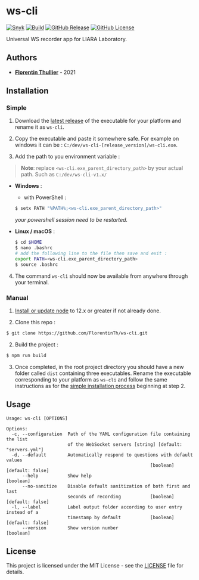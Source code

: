 # ws-cli

[![Snyk](https://github.com/FlorentinTh/ws-cli/actions/workflows/dependencies.yml/badge.svg)](https://github.com/FlorentinTh/ws-cli/actions/workflows/dependencies.yml) [![Build](https://github.com/FlorentinTh/ws-cli/actions/workflows/upload-assets.yml/badge.svg)](https://github.com/FlorentinTh/ws-cli/actions/workflows/upload-assets.yml) [![GitHub Release](https://img.shields.io/github/release/FlorentinTh/ws-cli)](https://github.com/FlorentinTh/ws-cli/releases) [![GitHub License](https://img.shields.io/github/license/FlorentinTh/ws-cli)](https://github.com/FlorentinTh/ws-cli/blob/master/LICENSE)

Universal WS recorder app for LIARA Laboratory.

## Authors

- [**Florentin Thullier**](https://github.com/FlorentinTh) - 2021

## Installation

### Simple

1. Download the [latest release](https://github.com/FlorentinTh/ws-cli/releases) of the executable for your platform and rename it as ```ws-cli```.

2. Copy the executable and paste it somewhere safe. For example on windows it can be : ```C:/dev/ws-cli-[release_version]/ws-cli.exe```.

3. Add the path to you environment variable :

> **Note**: replace ```<ws-cli.exe_parent_directory_path>``` by your actual path. Such as ```C:/dev/ws-cli-v1.x/```

   - **Windows** :
     - with PowerShell :
     ```sh
     $ setx PATH "%PATH%;<ws-cli.exe_parent_directory_path>"
     ```

     _your powershell session need to be restarted._

   - **Linux / macOS** :
     ```sh
     $ cd $HOME
     $ nano .bashrc
     # add the following line to the file then save and exit :
     export PATH=<ws-cli.exe_parent_directory_path>
     $ source .bashrc
     ```

4. The command ```ws-cli``` should now be available from anywhere through your terminal.

### Manual

1. [Install or update node](https://nodejs.org/dist/latest-v12.x/) to 12.x or greater if not already done.

2. Clone this repo :
```sh
$ git clone https://github.com/FlorentinTh/ws-cli.git

```

2. Build the project :

```sh
$ npm run build
```

3. Once completed, in the root project directory you should have a new folder called ```dist``` containing three executables. Rename the executable corresponding to your platform as ```ws-cli``` and follow the same instructions as for the [simple installation process](#simple) beginning at step 2.

## Usage
```
Usage: ws-cli [OPTIONS]

Options:
  -c, --configuration  Path of the YAML configuration file containing the list
                       of the WebSocket servers [string] [default: "servers.yml"]
  -d, --default        Automatically respond to questions with default values
                                                      [boolean] [default: false]
      --help           Show help                                       [boolean]
      --no-sanitize    Disable default sanitization of both first and last
                       seconds of recording           [boolean] [default: false]
  -l, --label          Label output folder according to user entry instead of a
                       timestamp by default           [boolean] [default: false]
      --version        Show version number                             [boolean]
```

## License

This project is licensed under the MIT License - see the [LICENSE](LICENSE) file for details.
